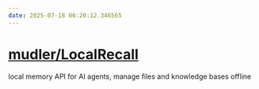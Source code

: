 ```yaml
---
date: 2025-07-18 06:20:12.346565
---
```


# [mudler/LocalRecall](https://github.com/mudler/LocalRecall)

local memory API for AI agents, manage files and knowledge bases offline